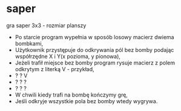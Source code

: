 # saper
gra saper
3x3 - rozmiar planszy
- Po starcie program wypełnia w sposób losowy macierz dwiema bombkami,
- Użytkownik przystępuje do odkrywania pól bez bomby podając współrzędne X i Y(x pozioma, y pionowa),
- Jeżeli trafił miejsce bez bomby program rysuje macierz z polem odkrytym z literką V - przykład,
 - ?  ?  V 
 - ?  ?  ? 
 - ?  ?  ? 
- W chwili kiedy trafi na bombę kończymy grę,
- Jeśli odkryje wszystkie pola bez bomby wtedy wygrywa.
